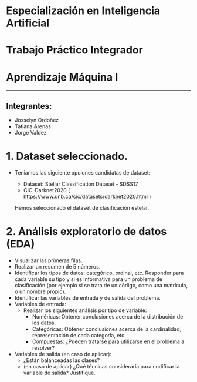 # Especialización en Inteligencia Artificial

# Trabajo Práctico Integrador

# Aprendizaje Máquina I
---

## Integrantes:
   - Josselyn Ordoñez 
   - Tatiana Arenas 
   - Jorge Valdez


# 1. Dataset seleccionado.

*  Teniamos las siguiente opciones candidatas de dataset:
    - Dataset: Stellar Classification Dataset - SDSS17
    - CIC-Darknet2020 ( https://www.unb.ca/cic/datasets/darknet2020.html )

    Hemos seleccionado el dataset de clasificación estelar.

# 2. Análisis exploratorio de datos (EDA)

* Visualizar las primeras filas. 
* Realizar un resumen de 5 números. 
* Identificar los tipos de datos: categórico, ordinal, etc. Responder para cada variable su tipo y si 
es informativa para un problema de clasificación (por ejemplo si se trata de un código, como 
una matrícula, o un nombre propio). 
* Identificar las variables de entrada y de salida del problema. 
* Variables de entrada: 
    - Realizar los siguientes análisis por tipo de variable: 
        - Numéricas: Obtener conclusiones acerca de la distribución de los datos. 
        - Categóricas: Obtener conclusiones acerca de la cardinalidad, representación de cada 
categoría, etc. 
        - Compuestas: ¿Pueden tratarse para utilizarse en el problema a resolver? 
* Variables de salida (en caso de aplicar): 
    - ¿Están balanceadas las clases? 
    - (en caso de aplicar) ¿Qué técnicas consideraría para codificar la variable de salida? Justifique.


